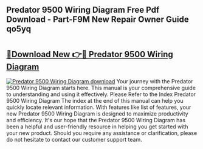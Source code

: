 ## Predator 9500 Wiring Diagram Free Pdf Download - Part-F9M New Repair Owner Guide qo5yq

# <h2><a href="http://dfk6l6u.blite.top/?on=Predator+9500+Wiring+Diagram">🔗Download New 👉🔴 Predator 9500 Wiring Diagram</a></h2>

[![Predator 9500 Wiring Diagram download](https://i.imgur.com/lujVjoI.png)](http://dfk6l6u.blite.top/?on=Predator+9500+Wiring+Diagram)
Your journey with the Predator 9500 Wiring Diagram starts here. This manual is your comprehensive guide to understanding and using it effectively. Please Refer to the Index Predator 9500 Wiring Diagram The index at the end of this manual can help you quickly locate relevant information. With features like list of features, your new Predator 9500 Wiring Diagram is designed to maximize productivity and efficiency. It's our hope that the Predator 9500 Wiring Diagram has been a helpful and user-friendly resource in helping you get started with your new product. Should you require any assistance or clarification, please do not hesitate to contact our customer support team.
